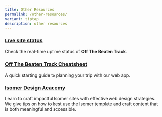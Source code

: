 ```yaml
---
title: Other Resources
permalink: /other-resources/
variant: tiptap
description: other resources
---
```

<h3><a href="https://status.isomer.gov.sg/" rel="noopener noreferrer nofollow" target="_blank">Live site status</a></h3>
<p>Check the real-time uptime status of <strong>Off The Beaten Track</strong>.</p>
<h3><a href="offthebeatentrackcheatsheet.sg" rel="noopener noreferrer nofollow" target="_blank">Off The Beaten Track Cheatsheet</a></h3>
<p>A quick starting guide to planning your trip with our web app.</p>
<h3><a href="https://designacademy.isomer.gov.sg/" rel="noopener noreferrer nofollow" target="_blank">Isomer Design Academy</a></h3>
<p>Learn to craft impactful Isomer sites with effective web design strategies.
We give tips on how to best use the Isomer template and craft content that
is both meaningful and accessible.</p>
<p></p>
<h3></h3>
<p></p>